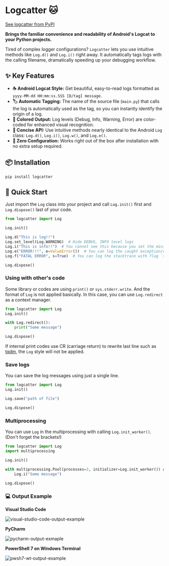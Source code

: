 # Logcatter 🐱

[See logcatter from PyPI](https://pypi.org/project/logcatter/)

**Brings the familiar convenience and readability of Android's Logcat to your Python projects.**

Tired of complex logger configurations? `Logcatter` lets you use intuitive methods like `Log.d()` and `Log.i()` right away. It automatically tags logs with the calling filename, dramatically speeding up your debugging workflow.

## ✨ Key Features

*   **☕ Android Logcat Style:** Get beautiful, easy-to-read logs formatted as `yyyy-MM-dd HH:mm:ss.SSS [D/tag] message`.
*   **🏷️ Automatic Tagging:** The name of the source file (`main.py`) that calls the log is automatically used as the tag, so you can instantly identify the origin of a log.
*   **🎨 Colored Output:** Log levels (Debug, Info, Warning, Error) are color-coded for enhanced visual recognition.
*   **🚀 Concise API:** Use intuitive methods nearly identical to the Android `Log` class: `Log.d()`, `Log.i()`, `Log.w()`, and `Log.e()`.
*   **🔧 Zero Configuration:** Works right out of the box after installation with no extra setup required.

## 📦 Installation

```shell
pip install logcatter
```

## 🚀 Quick Start

Just import the `Log` class into your project and call `Log.init()` first and `Log.dispose()` last of your code.

```python
from logcatter import Log

Log.init()

Log.d("This is log!!")
Log.set_level(Log.WARNING)  # Hide DEBUG, INFO level logs
Log.i("This is info!!")  # You cannot see this because you set the minimum level `WARNING`
Log.e("ERROR!!!", e=ValueError())  # You can log the caught exception/error with argument `e`
Log.f("FATAL ERROR", s=True)  # You can log the stacktrace with flag `s`

Log.dispose()
```

### Using with other's code

Some library or codes are using `print()` or `sys.stderr.write`. And the format of `Log` is not applied basically. In this case, you can use `Log.redirect` as a context manager.

```python
from logcatter import Log
Log.init()

with Log.redirect():
    print("Some message")

Log.dispose()
```

If internal print codes use CR (carriage return) to rewrite last line such as [tqdm](https://github.com/tqdm/tqdm), the `Log` style will not be applied.

### Save logs

You can save the log messages using just a single line.

```python
from logcatter import Log
Log.init()

Log.save("path of file")

Log.dispose()
```

### Multiprocessing

You can use `Log` in the multiprocessing with calling `Log.init_worker()`. (Don't forget the brackets!)

```python
from logcatter import Log
import multiprocessing

Log.init()

with multiprocessing.Pool(processes=2, initializer=Log.init_worker()) as pool:
    Log.i("Some message")

Log.dispose()
```

### 💻 Output Example

**Visual Studio Code**

![visual-studio-code-output-example](/docs/images/vsc.png)

**PyCharm**

![pycharm-output-exmaple](/docs/images/pycharm.png)

**PowerShell 7 on Windows Terminal**

![pwsh7-wt-output-example](/docs/images/powershell.png)
